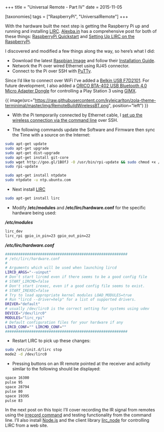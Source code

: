 +++
title = "Universal Remote - Part IV"
date = 2015-11-05

[taxonomies]
tags = ["RaspberryPi", "UniversalRemote"]
+++



With the hardware built the next step is getting the Raspberry Pi up and running and installing [LIRC](http://www.lirc.org/). [Alexba.in](http://alexba.in/) has a comprehensive post for both of these things: [RaspberryPi Quickstart](http://alexba.in/blog/2013/01/04/raspberrypi-quickstart/) and [Setting Up LIRC on the RaspberryPi](http://alexba.in/blog/2013/01/06/setting-up-lirc-on-the-raspberrypi/). 

I discovered and modified a few things along the way, so here’s what I did:

- Download the latest [Raspbian Image](https://www.raspberrypi.org/downloads/raspbian/) and follow their [Installation Guide](https://www.raspberrypi.org/documentation/installation/installing-images/README.md).
- Network the Pi over wired Ethernet using RJ45 connector.
- Connect to the Pi over SSH with [PuTTy](http://www.putty.org/).

Since I’d like to connect over WiFi I’ve added a [Belkin USB F7D2101](https://www.belkin.com/us/support-product?pid=01t80000002G16OAAS). For future development, I also added a [ORICO BTA-402 USB Bluetooth 4.0 Micro Adapter Dongle](https://www.amazon.com/ORICO-Bluetooth-Adapter-Windows-Consumption/dp/B01827IICO) for controlling a Play Station 3 using [GIMX](https://gimx.fr/wiki/index.php?title=Main_Page).

{{ image(src="https://raw.githubusercontent.com/kylejcarlton/zola-theme-terminimal/master/img/RemoteBuildWirelessBT.png", position="left") }}

- With the Pi temporarily connected by Ethernet cable, I [set up the wireless connection via the command line](https://www.raspberrypi.com/documentation/computers/configuration.html) over SSH.

- The following commands update the Software and Firmware then sync the Time with a source on the Internet:

```bash
sudo apt-get update
sudo apt-get upgrade
sudo apt-get dist-upgrade
sudo apt-get install git-core
sudo wget http://goo.gl/1BOfJ -O /usr/bin/rpi-update && sudo chmod +x /usr/bin/rpi-update
sudo rpi-update

sudo apt-get install ntpdate
sudo ntpdate -u ntp.ubuntu.com
```

- Next install [LIRC](http://www.lirc.org/)
```bash
sudo apt-get install lirc
```
- Modify **/etc/modules** and **/etc/lirc/hardware.conf** for the specific hardware being used:


_**/etc/modules**_
```bash
lirc_dev    
lirc_rpi gpio_in_pin=23 gpio_out_pin=22
```

_**/etc/lirc/hardware.conf**_
```bash
########################################################
# /etc/lirc/hardware.conf    
#    
# Arguments which will be used when launching lircd    
LIRCD_ARGS="--uinput"    
# Don't start lircmd even if there seems to be a good config file    
# START_LIRCMD=false    
# Don't start irexec, even if a good config file seems to exist.    
# START_IREXEC=false    
# Try to load appropriate kernel modules LOAD_MODULES=true    
# Run "lircd --driver=help" for a list of supported drivers.    
DRIVER="default"    
# usually /dev/lirc0 is the correct setting for systems using udev    
DEVICE="/dev/lirc0"    
MODULES="lirc_rpi"
# Default configuration files for your hardware if any    
LIRCD_CONF="" LIRCMD_CONF=""    
######################################################## 
```

- Restart LIRC to pick up these changes:
```bash
sudo /etc/init.d/lirc stop
mode2 -d /dev/lirc0
```

- Pressing buttons on an IR remote pointed at the receiver and activity similar to the following should be displayed:

```bash
space 16300    
pulse 95    
space 28794    
pulse 80    
space 19395    
pulse 83  
```

In the next post on this topic I’ll cover recording the IR signal from remotes using the [irrecord command](http://www.lirc.org/html/irrecord.html) and testing functionality from the command line. I’ll also install [Node.js](https://nodejs.org/) and the client library [lirc_node](https://github.com/alexbain/lirc_node) for controlling LIRC from a web site.
